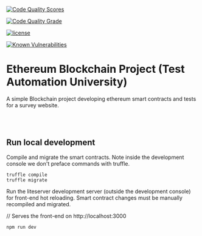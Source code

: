 [![Code Quality Scores](https://www.code-inspector.com/project/21134/score/svg)](https://frontend.code-inspector.com/project/21134/dashboard)

[![Code Quality Grade](https://www.code-inspector.com/project/21134/status/svg)](https://frontend.code-inspector.com/project/21134/dashboard)

[![license](https://img.shields.io/badge/license-MIT-green.svg)](https://github.com/rafaelaazevedo/tau-blockchain-course/blob/master/LICENSE)

[![Known Vulnerabilities](https://snyk.io/test/github/rafaelaazevedo/tau-blockchain-course/badge.svg?targetFile=package.json)](https://snyk.io/test/github/rafaelaazevedo/tau-blockchain-course?targetFile=package.json)

# Ethereum Blockchain Project (Test Automation University)

A simple Blockchain project developing ethereum smart contracts and tests for a survey website.

<br>
<br>

## Run local development

Compile and migrate the smart contracts. Note inside the development console we don't preface commands with truffle.

```
truffle compile
truffle migrate
```

Run the liteserver development server (outside the development console) for front-end hot reloading. Smart contract changes must be manually recompiled and migrated.

// Serves the front-end on http://localhost:3000

```
npm run dev
```
